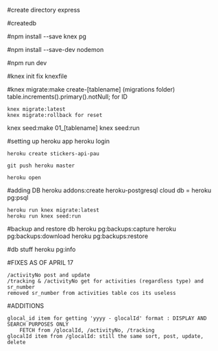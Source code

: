 #create directory
	express

#createdb

#npm install --save knex pg

#npm install --save-dev nodemon

#npm run dev

#knex init
	fix knexfile

#knex migrate:make create-[tablename]
	(migrations folder)
	table.increments().primary().notNull; for ID

    knex migrate:latest
    knex migrate:rollback for reset

knex seed:make 01_[tablename]
knex seed:run

#setting up heroku app
    heroku login

    heroku create stickers-api-pau

    git push heroku master

    heroku open

#adding DB
    heroku addons:create heroku-postgresql
    cloud db = heroku pg:psql

    heroku run knex migrate:latest
    heroku run knex seed:run

#backup and restore db
    heroku pg:backups:capture
    heroku pg:backups:download
    heroku pg:backups:restore

#db stuff
    heroku pg:info
    


#FIXES AS OF APRIL 17

    /activityNo post and update
    /tracking & /activityNo get for activities (regardless type) and sr_number
    removed sr_number from activities table cos its useless 
#ADDITIONS 

    glocal_id item for getting 'yyyy - glocalId' format : DISPLAY AND SEARCH PURPOSES ONLY
        FETCH from /glocalId, /activityNo, /tracking
    glocalId item from /glocalId: still the same sort, post, update, delete